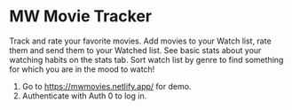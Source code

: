 # MW Movie Tracker
Track and rate your favorite movies.
Add movies to your Watch list, rate them and send them to your Watched list. 
See basic stats about your watching habits on the stats tab.
Sort watch list by genre to find something for which you are in the mood to watch!
1. Go to https://mwmovies.netlify.app/ for demo. 
2. Authenticate with Auth 0 to log in. 
